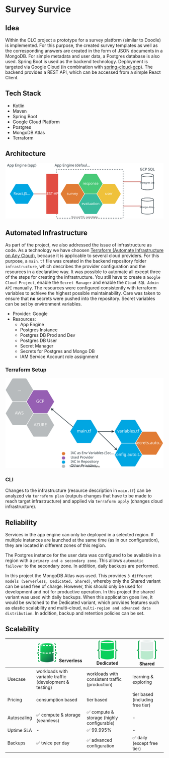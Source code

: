 # Survey Survice

## Idea
Within the CLC project a prototype for a survey platform (similar to Doodle) is implemented. For this purpose, the created survey templates as well as the corresponding answers are created in the form of JSON documents in a MongoDB. For simple metadata and user data, a Postgres database is also used. Spring Boot is used as the backend technology. Deployment is targeted via Google Cloud (in combination with [spring-cloud-gcp](https://spring.io/projects/spring-cloud-gcp)). The backend provides a REST API, which can be accessed from a simple React Client.

## Tech Stack
- Kotlin
- Maven
- Spring Boot
- Google Cloud Platform
- Postgres
- MongoDB Atlas
- Terraform

## Architecture


![architecture](./architecture.svg)


## Automated Infrastructure
As part of the project, we also addressed the issue of infrastructure as code. As a technology we have choosen [Terraform (Automate Infrastructure on Any Cloud)](https://www.terraform.io/), because it is applicable to several cloud providers. For this purpose, a `main.tf` file was created in the backend repository folder `infrastructure`, which describes the provider configuration and the resources in a declarative way. It was possible to automate all except three of the steps for creating the infrastructure. You still have to create a `Google Cloud Project`, enable the `Secret Manager` and enable the `Cloud SQL Admin API` manually. The resources were configured consistently with terraform variables to achieve the highest possible maintainability. Care was taken to ensure that **no** secrets were pushed into the repository. Secret variables can be set by environment variables.

- Provider: Google
- Resources:
  - App Engine
  - Postgres Instance
  - Postgres DB Prod and Dev
  - Postgres DB User
  - Secret Manager
  - Secrets for Postgres and Mongo DB
  - IAM Service Account role assignment

### Terraform Setup

![w:1000000](./terraform-workflow.svg)

### CLI
Changes to the infrastructure (resource description in `main.tf`) can be analyzed via `terraform plan` (outputs changes that have to be made to reach target infrastructure) and applied via `terraform apply` (changes cloud infrastructure).

## Reliability
Services in the app engine can only be deployed in a selected region. If multiple instances are launched at the same time (as in our configuration), they are located in different zones of this region. 

The Postgres instance for the user data was configured to be available in a region with a `primary and a secondary zone`. This allows `automatic failover` to the secondary zone. In addition, daily backups are performed.

In this project the MongoDB Atlas was used. This provides `3 different models (Serverless, Dedicated, Shared)`, whereby only the Shared variant can be used free of charge. However, this should only be used for development and not for productive operation. In this project the shared variant was used with daily backups. When this application goes live, it would be switched to the Dedicated variant, which provides features such as elastic scalability and multi-cloud, `multi-region and advanced data distribution`. In addition, backup and retention policies can be set. 

## Scalability

|   | ![serverless](./MongoDB_Atlas/serverless.svg) Serverless | ![dedicated](./MongoDB_Atlas/dedicated.svg) Dedicated | ![shared](./MongoDB_Atlas/shared.svg) Shared |
|---|---|---|---|
| Usecase | workloads with variable traffic (development & testing) | workloads with consistent traffic (production) | learning & exploring |
| Pricing | consumption based | tier based | tier based (including free tier) |
| Autoscaling <!-- = 'Elastic scalability' --> | :white_check_mark: compute & storage (seamless) | :white_check_mark: compute & storage (highly configurable) | - |
| Uptime SLA | - | :white_check_mark: 99.995% | - |
| Backups | :white_check_mark: twice per day | :white_check_mark: advanced configuration <!-- Configurable snapshot and retention policies; On-demand snapshots; Point-in-time recovery --> | :white_check_mark: daily (except free tier) |